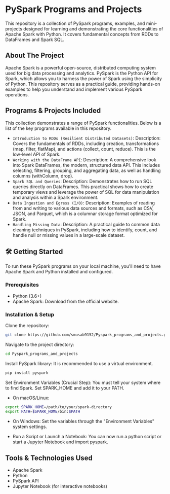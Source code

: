 # PySpark Programs and Projects
This repository is a collection of PySpark programs, examples, and mini-projects designed for learning and demonstrating the core functionalities of Apache Spark with Python. It covers fundamental concepts from RDDs to DataFrames and Spark SQL.

## About The Project
Apache Spark is a powerful open-source, distributed computing system used for big data processing and analytics. PySpark is the Python API for Spark, which allows you to harness the power of Spark using the simplicity of Python.
This repository serves as a practical guide, providing hands-on examples to help you understand and implement various PySpark operations.

## Programs & Projects Included
This collection demonstrates a range of PySpark functionalities. Below is a list of the key programs available in this repository.
- `Introduction to RDDs (Resilient Distributed Datasets)`: 
Description: Covers the fundamentals of RDDs, including creation, transformations (map, filter, flatMap), and actions (collect, count, reduce). This is the low-level API of Spark.
- `Working with the DataFrame API`:
Description: A comprehensive look into Spark DataFrames, the modern, structured data API. This includes selecting, filtering, grouping, and aggregating data, as well as handling columns (withColumn, drop).
- `Spark SQL and Queries`:
Description: Demonstrates how to run SQL queries directly on DataFrames. This practical shows how to create temporary views and leverage the power of SQL for data manipulation and analysis within a Spark environment.
- `Data Ingestion and Egress (I/O)`:
Description: Examples of reading from and writing to various data sources and formats, such as CSV, JSON, and Parquet, which is a columnar storage format optimized for Spark.
- `Handling Missing Data`:
Description: A practical guide to common data cleaning techniques in PySpark, including how to identify, count, and handle null or missing values in a large-scale dataset.

## 🛠️ Getting Started
To run these PySpark programs on your local machine, you'll need to have Apache Spark and Python installed and configured.

### Prerequisites
- Python (3.6+)
- Apache Spark: Download from the official website.

### Installation & Setup

Clone the repository:
```bash
git clone https://github.com/smusab9152/Pyspark_programs_and_projects.git]
```
Navigate to the project directory:
```bash
cd Pyspark_programs_and_projects
```
Install PySpark library:
It is recommended to use a virtual environment.
```bash
pip install pyspark
```

Set Environment Variables (Crucial Step):
You must tell your system where to find Spark. Set SPARK_HOME and add it to your PATH.

- On macOS/Linux:
```bash
export SPARK_HOME=/path/to/your/spark-directory
export PATH=$SPARK_HOME/bin:$PATH
```
- On Windows:
Set the variables through the "Environment Variables" system settings.

- Run a Script or Launch a Notebook:
You can now run a python script or start a Jupyter Notebook and import pyspark.

## Tools & Technologies Used
- Apache Spark
- Python
- PySpark API
- Jupyter Notebook (for interactive notebooks)
